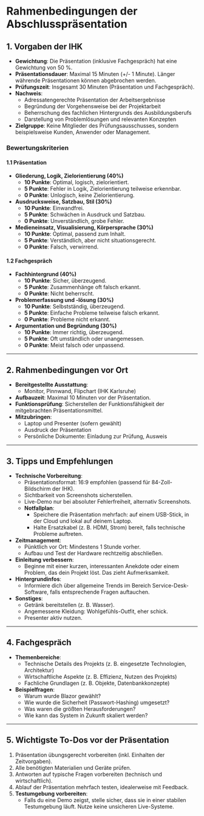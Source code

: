 
# Rahmenbedingungen der Abschlusspräsentation

## **1. Vorgaben der IHK**
- **Gewichtung**: Die Präsentation (inklusive Fachgespräch) hat eine Gewichtung von 50 %.
- **Präsentationsdauer**: Maximal 15 Minuten (+/- 1 Minute). Länger währende Präsentationen können abgebrochen werden.
- **Prüfungszeit**: Insgesamt 30 Minuten (Präsentation und Fachgespräch).
- **Nachweis**:
  - Adressatengerechte Präsentation der Arbeitsergebnisse
  - Begründung der Vorgehensweise bei der Projektarbeit
  - Beherrschung des fachlichen Hintergrunds des Ausbildungsberufs
  - Darstellung von Problemlösungen und relevanten Konzepten
- **Zielgruppe**: Keine Mitglieder des Prüfungsausschusses, sondern beispielsweise Kunden, Anwender oder Management.

### **Bewertungskriterien**

#### **1.1 Präsentation**
- **Gliederung, Logik, Zielorientierung (40%)**
  - **10 Punkte**: Optimal, logisch, zielorientiert.
  - **5 Punkte**: Fehler in Logik, Zielorientierung teilweise erkennbar.
  - **0 Punkte**: Unlogisch, keine Zielorientierung.
- **Ausdrucksweise, Satzbau, Stil (30%)**
  - **10 Punkte**: Einwandfrei.
  - **5 Punkte**: Schwächen in Ausdruck und Satzbau.
  - **0 Punkte**: Unverständlich, grobe Fehler.
- **Medieneinsatz, Visualisierung, Körpersprache (30%)**
  - **10 Punkte**: Optimal, passend zum Inhalt.
  - **5 Punkte**: Verständlich, aber nicht situationsgerecht.
  - **0 Punkte**: Falsch, verwirrend.

#### **1.2 Fachgespräch**
- **Fachhintergrund (40%)**
  - **10 Punkte**: Sicher, überzeugend.
  - **5 Punkte**: Zusammenhänge oft falsch erkannt.
  - **0 Punkte**: Nicht beherrscht.
- **Problemerfassung und -lösung (30%)**
  - **10 Punkte**: Selbstständig, überzeugend.
  - **5 Punkte**: Einfache Probleme teilweise falsch erkannt.
  - **0 Punkte**: Probleme nicht erkannt.
- **Argumentation und Begründung (30%)**
  - **10 Punkte**: Immer richtig, überzeugend.
  - **5 Punkte**: Oft umständlich oder unangemessen.
  - **0 Punkte**: Meist falsch oder unpassend.

---

## **2. Rahmenbedingungen vor Ort**
- **Bereitgestellte Ausstattung**:
  - Monitor, Pinnwand, Flipchart (IHK Karlsruhe)
- **Aufbauzeit**: Maximal 10 Minuten vor der Präsentation.
- **Funktionsprüfung**: Sicherstellen der Funktionsfähigkeit der mitgebrachten Präsentationsmittel.
- **Mitzubringen**:
  - Laptop und Presenter (sofern gewählt)
  - Ausdruck der Präsentation
  - Persönliche Dokumente: Einladung zur Prüfung, Ausweis

---

## **3. Tipps und Empfehlungen**
- **Technische Vorbereitung**:
  - Präsentationsformat: 16:9 empfohlen (passend für 84-Zoll-Bildschirm der IHK).
  - Sichtbarkeit von Screenshots sicherstellen.
  - Live-Demo nur bei absoluter Fehlerfreiheit, alternativ Screenshots.
  - **Notfallplan**:
    - Speichere die Präsentation mehrfach: auf einem USB-Stick, in der Cloud und lokal auf deinem Laptop.
    - Halte Ersatzkabel (z. B. HDMI, Strom) bereit, falls technische Probleme auftreten.
- **Zeitmanagement**:
  - Pünktlich vor Ort: Mindestens 1 Stunde vorher.
  - Aufbau und Test der Hardware rechtzeitig abschließen.
- **Einleitung verbessern**:
  - Beginne mit einer kurzen, interessanten Anekdote oder einem Problem, das dein Projekt löst. Das zieht Aufmerksamkeit.
- **Hintergrundinfos**:
  - Informiere dich über allgemeine Trends im Bereich Service-Desk-Software, falls entsprechende Fragen auftauchen.
- **Sonstiges**:
  - Getränk bereitstellen (z. B. Wasser).
  - Angemessene Kleidung: Wohlgefühls-Outfit, eher schick.
  - Presenter aktiv nutzen.

---

## **4. Fachgespräch**
- **Themenbereiche**:
  - Technische Details des Projekts (z. B. eingesetzte Technologien, Architektur)
  - Wirtschaftliche Aspekte (z. B. Effizienz, Nutzen des Projekts)
  - Fachliche Grundlagen (z. B. Objekte, Datenbankkonzepte)
- **Beispielfragen**:
  - Warum wurde Blazor gewählt?
  - Wie wurde die Sicherheit (Passwort-Hashing) umgesetzt?
  - Was waren die größten Herausforderungen?
  - Wie kann das System in Zukunft skaliert werden?

---

## **5. Wichtigste To-Dos vor der Präsentation**
1. Präsentation übungsgerecht vorbereiten (inkl. Einhalten der Zeitvorgaben).
2. Alle benötigten Materialien und Geräte prüfen.
3. Antworten auf typische Fragen vorbereiten (technisch und wirtschaftlich).
4. Ablauf der Präsentation mehrfach testen, idealerweise mit Feedback.
5. **Testumgebung vorbereiten**:
   - Falls du eine Demo zeigst, stelle sicher, dass sie in einer stabilen Testumgebung läuft. Nutze keine unsicheren Live-Systeme.
